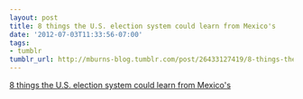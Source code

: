 ```yaml
---
layout: post
title: 8 things the U.S. election system could learn from Mexico's
date: '2012-07-03T11:33:56-07:00'
tags:
- tumblr
tumblr_url: http://mburns-blog.tumblr.com/post/26433127419/8-things-the-us-election-system-could-learn-from
---
```

<a href="http://globalpublicsquare.blogs.cnn.com/2012/07/02/8-things-the-u-s-election-system-could-learn-from-mexicos/?hpt=wo_c1">8 things the U.S. election system could learn from Mexico's</a>

